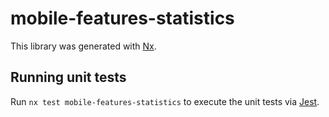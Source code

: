 # mobile-features-statistics

This library was generated with [Nx](https://nx.dev).

## Running unit tests

Run `nx test mobile-features-statistics` to execute the unit tests via [Jest](https://jestjs.io).

